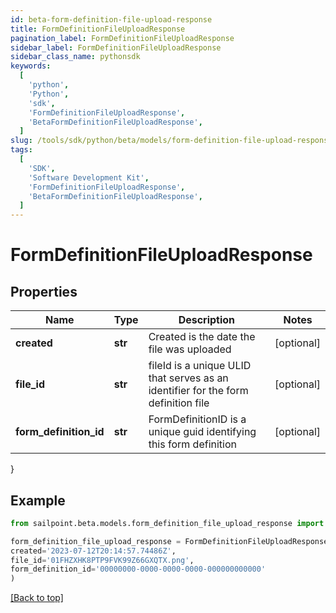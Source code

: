 ```yaml
---
id: beta-form-definition-file-upload-response
title: FormDefinitionFileUploadResponse
pagination_label: FormDefinitionFileUploadResponse
sidebar_label: FormDefinitionFileUploadResponse
sidebar_class_name: pythonsdk
keywords:
  [
    'python',
    'Python',
    'sdk',
    'FormDefinitionFileUploadResponse',
    'BetaFormDefinitionFileUploadResponse',
  ]
slug: /tools/sdk/python/beta/models/form-definition-file-upload-response
tags:
  [
    'SDK',
    'Software Development Kit',
    'FormDefinitionFileUploadResponse',
    'BetaFormDefinitionFileUploadResponse',
  ]
---
```


# FormDefinitionFileUploadResponse

## Properties

| Name | Type | Description | Notes |
| --- | --- | --- | --- |
| **created** | **str** | Created is the date the file was uploaded | [optional] |
| **file_id** | **str** | fileId is a unique ULID that serves as an identifier for the form definition file | [optional] |
| **form_definition_id** | **str** | FormDefinitionID is a unique guid identifying this form definition | [optional] |

}

## Example

```python
from sailpoint.beta.models.form_definition_file_upload_response import FormDefinitionFileUploadResponse

form_definition_file_upload_response = FormDefinitionFileUploadResponse(
created='2023-07-12T20:14:57.74486Z',
file_id='01FHZXHK8PTP9FVK99Z66GXQTX.png',
form_definition_id='00000000-0000-0000-0000-000000000000'
)

```

[[Back to top]](#)
